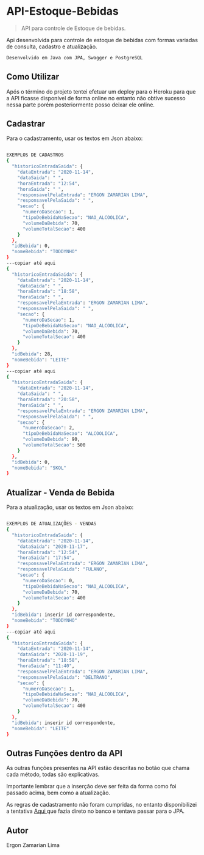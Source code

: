 # API-Estoque-Bebidas
> API para controle de Estoque de bebidas.

Api desenvolvida para controle de estoque de bebidas com formas variadas de consulta, cadastro e atualização.

```sh
Desenvolvido em Java com JPA, Swagger e PostgreSQL
```
## Como Utilizar

Após o término do projeto tentei efetuar um deploy para o Heroku para que a API ficasse disponível de forma online no entanto não obtive sucesso nessa parte porém posteriormente posso deixar ele online.

## Cadastrar

Para o cadastramento, usar os textos em Json abaixo:

```sh

EXEMPLOS DE CADASTROS
{
  "historicoEntradaSaida": {
    "dataEntrada": "2020-11-14",
    "dataSaida": " ",
    "horaEntrada": "12:54",
    "horaSaida": " ",
    "responsavelPelaEntrada": "ERGON ZAMARIAN LIMA",
    "responsavelPelaSaida": " ",
    "secao": {
      "numeroDaSecao": 1,
      "tipoDeBebidaNaSecao": "NAO_ALCOOLICA",
      "volumeDaBebida": 70,
      "volumeTotalSecao": 400
    }
  },
  "idBebida": 0,
  "nomeBebida": "TODDYNHO"
}
---copiar até aqui
{
  "historicoEntradaSaida": {
    "dataEntrada": "2020-11-14",
    "dataSaida": " ",
    "horaEntrada": "18:58",
    "horaSaida": " ",
    "responsavelPelaEntrada": "ERGON ZAMARIAN LIMA",
    "responsavelPelaSaida": " ",
    "secao": {
      "numeroDaSecao": 1,
      "tipoDeBebidaNaSecao": "NAO_ALCOOLICA",
      "volumeDaBebida": 70,
      "volumeTotalSecao": 400
    }
  },
  "idBebida": 28,
  "nomeBebida": "LEITE"
}
---copiar até aqui
{
  "historicoEntradaSaida": {
    "dataEntrada": "2020-11-14",
    "dataSaida": " ",
    "horaEntrada": "20:58",
    "horaSaida": " ",
    "responsavelPelaEntrada": "ERGON ZAMARIAN LIMA",
    "responsavelPelaSaida": " ",
    "secao": {
      "numeroDaSecao": 2,
      "tipoDeBebidaNaSecao": "ALCOOLICA",
      "volumeDaBebida": 90,
      "volumeTotalSecao": 500
    }
  },
  "idBebida": 0,
  "nomeBebida": "SKOL"
}

```

## Atualizar - Venda de Bebida

Para a atualização, usar os textos em Json abaixo:

```sh

EXEMPLOS DE ATUALIZAÇÕES - VENDAS
{
  "historicoEntradaSaida": {
    "dataEntrada": "2020-11-14",
    "dataSaida": "2020-11-17",
    "horaEntrada": "12:54",
    "horaSaida": "17:54",
    "responsavelPelaEntrada": "ERGON ZAMARIAN LIMA",
    "responsavelPelaSaida": "FULANO",
    "secao": {
      "numeroDaSecao": 0,
      "tipoDeBebidaNaSecao": "NAO_ALCOOLICA",
      "volumeDaBebida": 70,
      "volumeTotalSecao": 400
    }
  },
  "idBebida": inserir id correspondente,
  "nomeBebida": "TODDYNHO"
}
---copiar até aqui
{
  "historicoEntradaSaida": {
    "dataEntrada": "2020-11-14",
    "dataSaida": "2020-11-19",
    "horaEntrada": "18:58",
    "horaSaida": "11:40",
    "responsavelPelaEntrada": "ERGON ZAMARIAN LIMA",
    "responsavelPelaSaida": "DELTRANO",
    "secao": {
      "numeroDaSecao": 1,
      "tipoDeBebidaNaSecao": "NAO_ALCOOLICA",
      "volumeDaBebida": 70,
      "volumeTotalSecao": 400
    }
  },
  "idBebida": inserir id correspondente,
  "nomeBebida": "LEITE"
}

```
## Outras Funções dentro da API

As outras funções presentes na API estão descritas no botão que chama cada método, todas são explicativas.

Importante lembrar que a inserção deve ser feita da forma como foi passado acima, bem como a atualização.

As regras de cadastramento não foram cumpridas, no entanto disponibilizei a tentativa [Aqui ](https://github.com/ergonlima/API-Estoque-Bebidas/blob/main/Ideias%20para%20o%20Cadastro) que fazia direto no banco e tentava passar para o JPA.

## Autor

Ergon Zamarian Lima 

